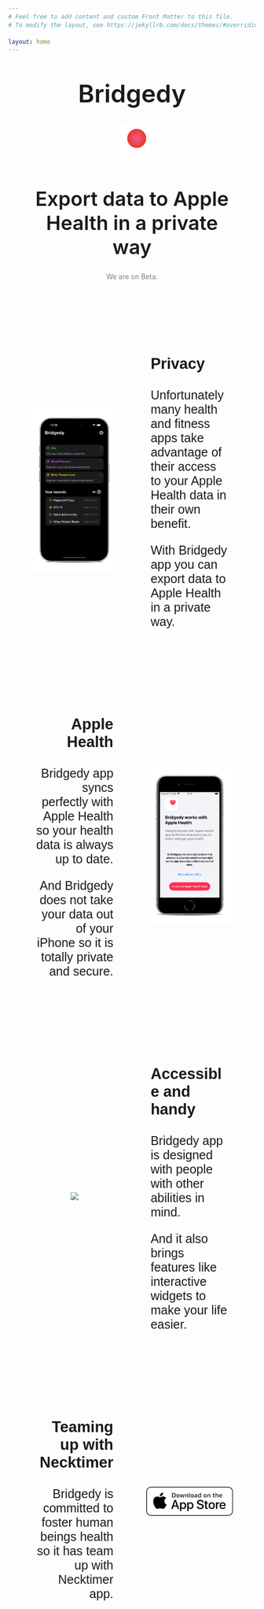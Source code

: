 ```yaml
---
# Feel free to add content and custom Front Matter to this file.
# To modify the layout, see https://jekyllrb.com/docs/themes/#overriding-theme-defaults

layout: home
---
```

<style>
.appIcon {
    display: block;
    margin-left: auto;
    margin-right: auto;
    margin-top: 5%;
    width: 15%;
    border-radius: 20%;
}
.otherAppIcon {
    display: block;
    margin-left: auto;
    margin-right: auto;
    width: 15%;
    border-radius: 20%;
}
.title {
    display: block;
    text-align: center;
    margin-left: auto;
    margin-right: auto;
    margin-top: 10%;
    font-size: 50px;
    font-weight: 600;
    width: 80%;
    font-family: -apple-system;
}
.subtitle {
    display: block;
    text-align: center;
    margin-left: auto;
    margin-right: auto;
    margin-top: 10%;
    font-size: 40px;
    font-weight: 600;
    width: 80%;
    font-family: -apple-system;
}
.text {
    display: block;
    text-align: left;
    margin-left: auto;
    margin-right: auto;
    margin-top: 10%;
    font-size: 20px;
    font-weight: 300;
    width: 100%;
    font-family: -apple-system;
}
.img {
    display: block;
    margin-left: auto;
    margin-right: auto;
    margin-top: 30px;
    margin-bottom: 15px;
    width: 20%;
}
.otherImg {
    margin-top: -40px;
    margin-bottom: 0px;
}
.img1 {
    display: block;
    margin-left: auto;
    margin-right: auto;
    width: 100%;
    border-radius: 20%;
}
.card {
  background: linear-gradient(0deg, rgba(212,138,83,1) 0%, rgba(179,80,75,1) 100%);
  border-radius: 20px;
  font-family: -apple-system;
  width: 100%;
  margin-top: 10%;
  margin-left: auto;
  margin-right: auto;
}
.cardText {
  text-align: left;
  width: 90%;
  margin-left: auto;
  margin-right: auto;
  font-family: Helvetica;
  vertical-align: center;
  text-align: left;
}
.cardTextTitle {
  text-align: left;
  width: 90%;
  margin-left: auto;
  margin-right: auto;
  font-family: Helvetica;
  font-weight: bold;
  vertical-align: center;
  text-align: left;
}
.container {
    margin-top: 120px;
    height: 100%; 
    width:80%; 
    margin-left: auto; 
    margin-right: auto;
    text-align: center;
    font-family: -apple-system;
    vertical-align: center;
}
#left, #middle, #right {display: inline-block; *display: inline; zoom: 1; vertical-align: middle; font-size: 12px;}
#left {width: 35%}
#middle {width: 10%}
#right {width: 35%}

@media screen and (min-width: 350px) {
    .container {
        width:100%
    }
    .cardText {
        font-size: 9px;
    }
    .cardTextTitle {
        font-size: 15px;
    }
}

@media screen and (min-width: 400px) {
    .container {
        width:100%
    }
    .cardText {
        font-size: 12px;
    }
    .cardTextTitle {
        font-size: 19px;
    }
}

@media screen and (min-width: 550px) {
    .container {
        width:100%
    }
    .cardText {
        font-size: 15px;
    }
    .cardTextTitle {
        font-size: 21px;
    }
}

@media screen and (min-width: 650px) {
    .container {
        width:100%
    }
    .cardText {
        font-size: 17px;
    }
    .cardTextTitle {
        font-size: 23px;
    }
}

@media screen and (min-width: 900px) {
    .container {
        width:100%
    }
    .cardText {
        font-size: 25px;
    }
    .cardTextTitle {
        font-size: 31px;
    }
}
</style>

<body> 
    <div>
        <h1 class="title">Bridgedy</h1>
        <img class="appIcon" src="/assets/BridgedyLogo.svg"> 
        <h1 class="subtitle">Export data to Apple Health in a private way</h1>
        <p style="color: gray; text-align: center">We are on Beta.</p>
    </div>
    <div class="container">
      <div id="left">
        <img src="/assets/homeScreen.png"> 
      </div>
      <div id="middle">
      </div>
      <div id="right">
        <p class="cardTextTitle">Privacy</p>
        <p class="cardText">Unfortunately many health and fitness apps take advantage of their access to your Apple Health data in their own benefit.</p>
        <p class="cardText">With Bridgedy app you can export data to Apple Health in a private way.</p>
      </div>
    </div>
    <div class="container">
      <div id="left">
      <p class="cardTextTitle" style="text-align: right">Apple Health</p>
        <p class="cardText" style="text-align: right">Bridgedy app syncs perfectly with Apple Health so your health data is always up to date.</p>
        <p class="cardText" style="text-align: right">And Bridgedy does not take your data out of your iPhone so it is totally private and secure.</p>
      </div>
      <div id="middle">
      </div>
      <div id="right">
        <img src="/assets/authorizationScreenSE.png"> 
      </div>
    </div>
    <div class="container">
      <div id="left">
        <img src="/assets/widgetScreen.png"> 
      </div>
      <div id="middle">
      </div>
      <div id="right">
        <p class="cardTextTitle">Accessible and handy</p>
        <p class="cardText">Bridgedy app is designed with people with other abilities in mind.</p>
        <p class="cardText">And it also brings features like interactive widgets to make your life easier.</p>
      </div>
    </div>
    <div class="container">
      <div id="left">
      <p class="cardTextTitle" style="text-align: right">Teaming up with Necktimer</p>
        <p class="cardText" style="text-align: right">Bridgedy is committed to foster human beings health so it has team up with Necktimer app.</p>
      </div>
      <div id="middle">
      </div>
      <div id="right">
        <img class = "otherImg" src="/assets/necktimerApp.png">
        <a href="https://apps.apple.com/us/app/necktimer/id6450180596"><img class="otherImg" src="/assets/DownloadAppStore_white.svg"></a>
      </div>
    </div>
</body>
